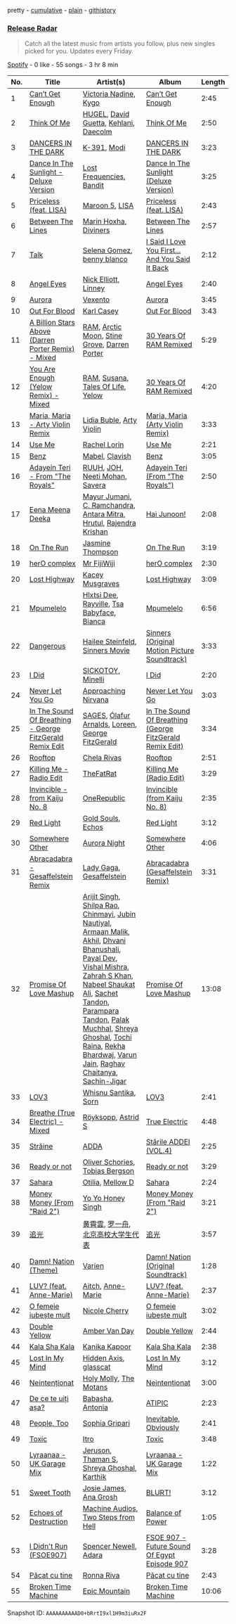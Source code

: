pretty - [cumulative](/playlists/cumulative/37i9dQZEVXbvJfTkO3GeW5.md) - [plain](/playlists/plain/37i9dQZEVXbvJfTkO3GeW5) - [githistory](https://github.githistory.xyz/mdn522/spotify-playlist-archive/blob/main/playlists/plain/37i9dQZEVXbvJfTkO3GeW5)

### [Release Radar](https://open.spotify.com/playlist/37i9dQZEVXbvJfTkO3GeW5)

> Catch all the latest music from artists you follow, plus new singles picked for you\. Updates every Friday.

[Spotify](https://open.spotify.com/user/spotify) - 0 like - 55 songs - 3 hr 8 min

| No. | Title | Artist(s) | Album | Length |
|---|---|---|---|---|
| 1 | [Can’t Get Enough](https://open.spotify.com/track/6zY829UlOMYoOIULHiGIZz) | [Victoria Nadine](https://open.spotify.com/artist/59ha4Qt5jtbrFQljKZrx8K), [Kygo](https://open.spotify.com/artist/23fqKkggKUBHNkbKtXEls4) | [Can’t Get Enough](https://open.spotify.com/album/3AjPHQqgkjcqwhpRxwiFP2) | 2:45 |
| 2 | [Think Of Me](https://open.spotify.com/track/3RvkuiK2x5BlSQWYqTYjIS) | [HUGEL](https://open.spotify.com/artist/5PlfkPxwCpRRWQJBxCa0By), [David Guetta](https://open.spotify.com/artist/1Cs0zKBU1kc0i8ypK3B9ai), [Kehlani](https://open.spotify.com/artist/0cGUm45nv7Z6M6qdXYQGTX), [Daecolm](https://open.spotify.com/artist/1IFAU4mznUcfPVP9z2c24N) | [Think Of Me](https://open.spotify.com/album/6CjFvd1Oj0cljGm226jCvH) | 2:50 |
| 3 | [DANCERS IN THE DARK](https://open.spotify.com/track/19hSwRch76V8TDxQxIfDl0) | [K\-391](https://open.spotify.com/artist/6pWcSL9wSJZQ9ne0TnhdWr), [Modi](https://open.spotify.com/artist/2yTAiIQyZrTTg6VvXwJZdQ) | [DANCERS IN THE DARK](https://open.spotify.com/album/0RQQZCy1Y0AQKdVNF5kmfC) | 3:23 |
| 4 | [Dance In The Sunlight \- Deluxe Version](https://open.spotify.com/track/33WxwRWgwcUBBffIvLROrh) | [Lost Frequencies](https://open.spotify.com/artist/7f5Zgnp2spUuuzKplmRkt7), [Bandit](https://open.spotify.com/artist/4mI8m4MJtY9yKLsxxa3Ri2) | [Dance In The Sunlight \(Deluxe Version\)](https://open.spotify.com/album/7ytCyBfBRY6dM1y9LugQOI) | 3:25 |
| 5 | [Priceless \(feat\. LISA\)](https://open.spotify.com/track/5MI9rnOsAayuxi7pKVydNg) | [Maroon 5](https://open.spotify.com/artist/04gDigrS5kc9YWfZHwBETP), [LISA](https://open.spotify.com/artist/5L1lO4eRHmJ7a0Q6csE5cT) | [Priceless \(feat\. LISA\)](https://open.spotify.com/album/0JfWflwFS8yOSELbH7bDbQ) | 2:43 |
| 6 | [Between The Lines](https://open.spotify.com/track/0eNQUpPDSYWc6USz0K2gW1) | [Marin Hoxha](https://open.spotify.com/artist/69kFCyHDE14cRD1cctCCcd), [Diviners](https://open.spotify.com/artist/22lnnGKlaDxk8sfzCNRJuA) | [Between The Lines](https://open.spotify.com/album/0mZLlkt7UjY1muqP7Ba6zv) | 2:57 |
| 7 | [Talk](https://open.spotify.com/track/2TuxpGjF4fPTNLMXP28xYb) | [Selena Gomez](https://open.spotify.com/artist/0C8ZW7ezQVs4URX5aX7Kqx), [benny blanco](https://open.spotify.com/artist/5CiGnKThu5ctn9pBxv7DGa) | [I Said I Love You First..\. And You Said It Back](https://open.spotify.com/album/5Gb94494MtenpCCWoNX0e5) | 2:12 |
| 8 | [Angel Eyes](https://open.spotify.com/track/1FubAZTvvg5XbS9r5fSeHN) | [Nick Elliott](https://open.spotify.com/artist/5XDsMWG80WbtIJnFc3rLzL), [Linney](https://open.spotify.com/artist/0vomb9Zaob10lPzxBcIiNb) | [Angel Eyes](https://open.spotify.com/album/4uqFalhOkPWcc3TGdJ4amz) | 2:40 |
| 9 | [Aurora](https://open.spotify.com/track/3R9zNnJC5lAu5vyMFSEIxw) | [Vexento](https://open.spotify.com/artist/3tYJfCciy07wTBt2HpjCQw) | [Aurora](https://open.spotify.com/album/40CKKZVS2y0z25TWvAJ1pA) | 3:45 |
| 10 | [Out For Blood](https://open.spotify.com/track/2VSKWLX8iOEiP5z7gpDh6L) | [Karl Casey](https://open.spotify.com/artist/4oGlqi5TaK8r8K50fQhUbe) | [Out For Blood](https://open.spotify.com/album/7E0WoTkuL0y0eKs70FOMw3) | 3:43 |
| 11 | [A Billion Stars Above \(Darren Porter Remix\) \- Mixed](https://open.spotify.com/track/2EHfG1iDqcqHjFdvFfoQHG) | [RAM](https://open.spotify.com/artist/4f0a5IgkYFHFts5Z9N9SDX), [Arctic Moon](https://open.spotify.com/artist/1uAQR5uku7pQGEiaG7VqiE), [Stine Grove](https://open.spotify.com/artist/51GkQKgac6wqdicVA2DvPu), [Darren Porter](https://open.spotify.com/artist/04b2pmUXaBL8wHacSaOplA) | [30 Years Of RAM Remixed](https://open.spotify.com/album/6a9gKEIi4KJPO2n7XEDKWN) | 5:29 |
| 12 | [You Are Enough \(Yelow Remix\) \- Mixed](https://open.spotify.com/track/2KkyEhTTfj61rtbtrUQThp) | [RAM](https://open.spotify.com/artist/4f0a5IgkYFHFts5Z9N9SDX), [Susana](https://open.spotify.com/artist/5T8x61HRsjZo0CwH1rs6Kf), [Tales Of Life](https://open.spotify.com/artist/0rKV8SYwTvUKzEQUEtOVpn), [Yelow](https://open.spotify.com/artist/0GLDtPfnUd5hQ18yba1xDi) | [30 Years Of RAM Remixed](https://open.spotify.com/album/6a9gKEIi4KJPO2n7XEDKWN) | 4:20 |
| 13 | [Maria, Maria \- Arty Violin Remix](https://open.spotify.com/track/2VJ6syRrThqWFd2hBAF98Q) | [Lidia Buble](https://open.spotify.com/artist/69JOH9w7UtJrKnbUpcW2gH), [Arty Violin](https://open.spotify.com/artist/5CdrfkacqPdiBATnTJdLYv) | [Maria, Maria \(Arty Violin Remix\)](https://open.spotify.com/album/01kpA9sWCqlP3btk3y14O2) | 3:33 |
| 14 | [Use Me](https://open.spotify.com/track/6HMrUDYAFj6TXXzmGHwBvy) | [Rachel Lorin](https://open.spotify.com/artist/5DfLOANcWMxdeenpJ6Ksd2) | [Use Me](https://open.spotify.com/album/4qU7rN3Lp6h5hW814oOrNP) | 2:21 |
| 15 | [Benz](https://open.spotify.com/track/0RnYq4bZ7yjdTRKya7w6PG) | [Mabel](https://open.spotify.com/artist/1MIVXf74SZHmTIp4V4paH4), [Clavish](https://open.spotify.com/artist/4ygR3mAG9AsBRVKIlmFYP1) | [Benz](https://open.spotify.com/album/3MdKJourwlmNQylBYSFNnE) | 3:05 |
| 16 | [Adayein Teri \- From "The Royals"](https://open.spotify.com/track/4t2Wcw03bluxt7j9PNv2rV) | [RUUH](https://open.spotify.com/artist/70OyR3fSaGkXpkr1hMm9KQ), [JOH](https://open.spotify.com/artist/6chON6pmc2A5MZ2g4oDrNk), [Neeti Mohan](https://open.spotify.com/artist/3ZxZ03fj3tXBZHZWzvaLSM), [Savera](https://open.spotify.com/artist/3CVXA5TAWpmfGPqyMqXpPb) | [Adayein Teri \(From "The Royals"\)](https://open.spotify.com/album/3NpuFZfHcSY36SbSk6xt1Q) | 2:50 |
| 17 | [Eena Meena Deeka](https://open.spotify.com/track/3Z6uV8hO1bjEntcKX0w51W) | [Mayur Jumani](https://open.spotify.com/artist/1UdoO4D61N7yBby4yUgNSE), [C\. Ramchandra](https://open.spotify.com/artist/4tuzg2QDbDF6ytPrszs4q1), [Antara Mitra](https://open.spotify.com/artist/2UwDJeoMqYers5Jmm75zm2), [Hrutul](https://open.spotify.com/artist/6AoIk9DDhoc4bl1UlMNL6A), [Rajendra Krishan](https://open.spotify.com/artist/0wfdmeqX8y9eyNIX9lV0Or) | [Hai Junoon!](https://open.spotify.com/album/7dkecpaAsIDe2nnbO1nZq7) | 2:08 |
| 18 | [On The Run](https://open.spotify.com/track/4WVjWMEhBSn3p99hD4v15b) | [Jasmine Thompson](https://open.spotify.com/artist/2TL8gYTNgD6nXkyuUdDrMg) | [On The Run](https://open.spotify.com/album/1bY412UI4q6K8rX2hrRVW6) | 3:19 |
| 19 | [herO complex](https://open.spotify.com/track/6xspI91ejSLyiVx2QEzJMh) | [Mr FijiWiji](https://open.spotify.com/artist/2uEo8Rajpdz1AqineCVLHq) | [herO complex](https://open.spotify.com/album/5mm4kEZ6Qic0xGBXGjCnOn) | 2:30 |
| 20 | [Lost Highway](https://open.spotify.com/track/7okG4aydS3Sb8xZvI3BvLH) | [Kacey Musgraves](https://open.spotify.com/artist/70kkdajctXSbqSMJbQO424) | [Lost Highway](https://open.spotify.com/album/75xRAiBzaIxASbYLy8EJdf) | 3:09 |
| 21 | [Mpumelelo](https://open.spotify.com/track/6qAzbjV9V8ci2tv1yMn3HX) | [Hlxtsi Dee](https://open.spotify.com/artist/1yw6Ew1MWcDwK0Hgl7cXQn), [Rayville](https://open.spotify.com/artist/5ODjYgv9rVkMNaf8vK1SZl), [Tsa Babyface](https://open.spotify.com/artist/6XBqUt35RV4He70BtMWTc4), [Bianca](https://open.spotify.com/artist/43BmOTbp0fKzSvC4YxykMl) | [Mpumelelo](https://open.spotify.com/album/1TaEDRddtMrBNTpWgY2ksA) | 6:56 |
| 22 | [Dangerous](https://open.spotify.com/track/39SiqHAtZp7H5yDlRVkM4U) | [Hailee Steinfeld](https://open.spotify.com/artist/5p7f24Rk5HkUZsaS3BLG5F), [Sinners Movie](https://open.spotify.com/artist/0SBtkuQnoKrDFqsMNrFzhU) | [Sinners \(Original Motion Picture Soundtrack\)](https://open.spotify.com/album/0zjAqh1Fr7XQWy1SlzGhMn) | 3:33 |
| 23 | [I Did](https://open.spotify.com/track/2Lcd6VzN6n80RhW3SbPqoM) | [SICKOTOY](https://open.spotify.com/artist/4oE7f7lNFkh0EbEZWEawBF), [Minelli](https://open.spotify.com/artist/5T0j6On1EthT2QVNXh8vqc) | [I Did](https://open.spotify.com/album/0IAyUqUPKPMc2WPZlwe6m1) | 2:20 |
| 24 | [Never Let You Go](https://open.spotify.com/track/7bHjjnPDyHjUUxUspmqZC6) | [Approaching Nirvana](https://open.spotify.com/artist/3sS2Q1UZuUXL7TZSbQumDI) | [Never Let You Go](https://open.spotify.com/album/0nfmwsB7cvi0u1JOhHwtRf) | 3:03 |
| 25 | [In The Sound Of Breathing \- George FitzGerald Remix Edit](https://open.spotify.com/track/7MWh9gJNnrrUy08ysIUVOa) | [SAGES](https://open.spotify.com/artist/5V57PJiPMsZflHN9dqoCSJ), [Ólafur Arnalds](https://open.spotify.com/artist/7E3BRXV9ZbCt5lQTCXMTia), [Loreen](https://open.spotify.com/artist/49aaHxvAJ0tCh0F15OnwIl), [George FitzGerald](https://open.spotify.com/artist/3KOHpygRuo1ruQAbEneR3t) | [In The Sound Of Breathing \(George FitzGerald Remix Edit\)](https://open.spotify.com/album/6fwMTLesH0OTnrMP9xAY2Y) | 3:34 |
| 26 | [Rooftop](https://open.spotify.com/track/620XRzE6GnaRiZMg7TSMsP) | [Chela Rivas](https://open.spotify.com/artist/1NUXnGPzPYyTiaEegkod3n) | [Rooftop](https://open.spotify.com/album/2Q9bT08kgGcF5QfQF1DX3C) | 2:51 |
| 27 | [Killing Me \- Radio Edit](https://open.spotify.com/track/2bExSQnEEYDbwNGhK0aqnB) | [TheFatRat](https://open.spotify.com/artist/3OKg7YbOIatODzkRIbLJR4) | [Killing Me \(Radio Edit\)](https://open.spotify.com/album/0voqRkklqCoFXS5Zf060oG) | 3:29 |
| 28 | [Invincible \- from Kaiju No\. 8](https://open.spotify.com/track/2ndG3pjTjbUWaJxFo9dWi8) | [OneRepublic](https://open.spotify.com/artist/5Pwc4xIPtQLFEnJriah9YJ) | [Invincible \(from Kaiju No\. 8\)](https://open.spotify.com/album/5x84R5uZh6o8FvlIYhu14p) | 2:35 |
| 29 | [Red Light](https://open.spotify.com/track/5JKZNbHgDeWqXXznF7Lyav) | [Gold Souls](https://open.spotify.com/artist/2yLXQ77ODdnVuolVeW4n2k), [Echos](https://open.spotify.com/artist/6SnMMbLQ4iS8WIyt3ksmCR) | [Red Light](https://open.spotify.com/album/7s2FTY1U0RWvZydscSP3Lf) | 3:12 |
| 30 | [Somewhere Other](https://open.spotify.com/track/7hUZ66llR7pZCw4qDtEoxK) | [Aurora Night](https://open.spotify.com/artist/58PDMEzS2t3Ud9cI5epA12) | [Somewhere Other](https://open.spotify.com/album/3YbPvW30VWDwcwT6vwQADU) | 4:06 |
| 31 | [Abracadabra \- Gesaffelstein Remix](https://open.spotify.com/track/17sOAutZqK3xM5O6Cc2pMj) | [Lady Gaga](https://open.spotify.com/artist/1HY2Jd0NmPuamShAr6KMms), [Gesaffelstein](https://open.spotify.com/artist/3hteYQFiMFbJY7wS0xDymP) | [Abracadabra \(Gesaffelstein Remix\)](https://open.spotify.com/album/313T8fnlDeKWEtoq9vwWAO) | 3:31 |
| 32 | [Promise Of Love Mashup](https://open.spotify.com/track/0QiBHlvZezlptBcQnJbUPe) | [Arijit Singh](https://open.spotify.com/artist/4YRxDV8wJFPHPTeXepOstw), [Shilpa Rao](https://open.spotify.com/artist/19LIHDDSHBD5NyYHI3gpzB), [Chinmayi](https://open.spotify.com/artist/5UJ2sHO2ELrgW6aXeRLTQQ), [Jubin Nautiyal](https://open.spotify.com/artist/1tqysapcCh1lWEAc9dIFpa), [Armaan Malik](https://open.spotify.com/artist/4IKVDbCSBTxBeAsMKjAuTs), [Akhil](https://open.spotify.com/artist/6zZrFenNe3YPttxZsnQQs1), [Dhvani Bhanushali](https://open.spotify.com/artist/1OPqAyxsQc8mcRmoNBAnVk), [Payal Dev](https://open.spotify.com/artist/6FtZhorjCMfkaVJ7kKdmq7), [Vishal Mishra](https://open.spotify.com/artist/5wJ1H6ud777odtZl5gG507), [Zahrah S Khan](https://open.spotify.com/artist/7C5xVXoqim1TICnCMZ9A6P), [Nabeel Shaukat Ali](https://open.spotify.com/artist/1NkQbSzN7LhkURNg2ChZMp), [Sachet Tandon](https://open.spotify.com/artist/6WOdPJmexxFINcKMkP2jMG), [Parampara Tandon](https://open.spotify.com/artist/1E6arsXf5Fgsnv9YpSzjpE), [Palak Muchhal](https://open.spotify.com/artist/3yMmYEklQ7gLOZXEFNd3xr), [Shreya Ghoshal](https://open.spotify.com/artist/0oOet2f43PA68X5RxKobEy), [Tochi Raina](https://open.spotify.com/artist/6k6dimE4a6OFnD0HWmkIUW), [Rekha Bhardwaj](https://open.spotify.com/artist/3cqeO3muWIW5uSmUDNCmyT), [Varun Jain](https://open.spotify.com/artist/4gzrZDyL5gYiROkv27pYKx), [Raghav Chaitanya](https://open.spotify.com/artist/3qpyErDI4i90q5EGgSRmNK), [Sachin\-Jigar](https://open.spotify.com/artist/1mBydYMVBECdDmMfE2sEUO) | [Promise Of Love Mashup](https://open.spotify.com/album/6Rk5pfqqf0ihnsh4dlCOuT) | 13:08 |
| 33 | [LOV3](https://open.spotify.com/track/1ASC2uenl7djHMIXmjG6bI) | [Whisnu Santika](https://open.spotify.com/artist/6gvsmDZKW5wRvjKCPnbHDh), [Sorn](https://open.spotify.com/artist/6DY6xsCBGZHrG4PWSG5paz) | [LOV3](https://open.spotify.com/album/0jkaqBmwMQfzxoJgusztsI) | 2:41 |
| 34 | [Breathe \(True Electric\) \- Mixed](https://open.spotify.com/track/0UP7PfdfnpuPJm2md8uYyY) | [Röyksopp](https://open.spotify.com/artist/5nPOO9iTcrs9k6yFffPxjH), [Astrid S](https://open.spotify.com/artist/3AVfmawzu83sp94QW7CEGm) | [True Electric](https://open.spotify.com/album/5zIfdTxMm1LRcQ0WQYQLUN) | 4:48 |
| 35 | [Străine](https://open.spotify.com/track/4NTh97cTWiDgxBURcTEIon) | [ADDA](https://open.spotify.com/artist/1lYjAYTw1QBVxIwVrZ1eTy) | [Stările ADDEI \(VOL.4\)](https://open.spotify.com/album/2StYbb1hfn4InPU93lpoqy) | 2:25 |
| 36 | [Ready or not](https://open.spotify.com/track/5Y2DaEyuEDmXBloJYddC2N) | [Oliver Schories](https://open.spotify.com/artist/0iTjLBepeGaLgZS18kxgRq), [Tobias Bergson](https://open.spotify.com/artist/0OaBO8SytZzvzAO3NOWiv3) | [Ready or not](https://open.spotify.com/album/3U3orO8INnQrPhoU58Qh2a) | 3:29 |
| 37 | [Sahara](https://open.spotify.com/track/5lYzgUqATqtLC5J0zMyxBo) | [Otilia](https://open.spotify.com/artist/6RQDTlies3nrNDJwXvbBZT), [Mellow D](https://open.spotify.com/artist/7tH8oZj2nLERlp2hE5QNjp) | [Sahara](https://open.spotify.com/album/5HHaJj5ikl2WrSgzT6kQPS) | 2:24 |
| 38 | [Money Money \(From "Raid 2"\)](https://open.spotify.com/track/2weNGy4Q78Kpbpx8Mn75oV) | [Yo Yo Honey Singh](https://open.spotify.com/artist/7uIbLdzzSEqnX0Pkrb56cR) | [Money Money \(From "Raid 2"\)](https://open.spotify.com/album/30g9jXQFXvBCnFCQZtBl33) | 3:21 |
| 39 | [追光](https://open.spotify.com/track/5NlPuLP1BPaKu9A9HQqwTE) | [黄霄雲](https://open.spotify.com/artist/4vcc1VAbvzJjbMTsPYL6OU), [罗一舟](https://open.spotify.com/artist/5MVeUNI9qKxHoM0HxFchEO), [北京高校大学生代表](https://open.spotify.com/artist/5LNcXz2bFV8dsuILVXWCkE) | [追光](https://open.spotify.com/album/5FdTkWXjLENhPBjP1B0DDp) | 3:57 |
| 40 | [Damn! Nation \(Theme\)](https://open.spotify.com/track/1RaFgV9VD82er5qiiDT5wf) | [Varien](https://open.spotify.com/artist/2g1JSu9UfRcQQYb3b03Km7) | [Damn! Nation \(Original Soundtrack\)](https://open.spotify.com/album/7LqsjIAE17mE5yQBMP0kCk) | 1:28 |
| 41 | [LUV? \(feat\. Anne\-Marie\)](https://open.spotify.com/track/4kSXfaTJzXGkEdGBQBl0MB) | [Aitch](https://open.spotify.com/artist/2PJEagPIxaBugeMjIyKVXF), [Anne\-Marie](https://open.spotify.com/artist/1zNqDE7qDGCsyzJwohVaoX) | [LUV? \(feat\. Anne\-Marie\)](https://open.spotify.com/album/5ypPFVTmsSQ5Os2hqHVxTM) | 2:37 |
| 42 | [O femeie iubește mult](https://open.spotify.com/track/5Ch1v28VJ8IkfiiqR3h4KY) | [Nicole Cherry](https://open.spotify.com/artist/6rgOaYJps51uMmUyzm5fi7) | [O femeie iubește mult](https://open.spotify.com/album/7GxI7LsSi4Hf4TjKDxYtCC) | 3:02 |
| 43 | [Double Yellow](https://open.spotify.com/track/62w0Jrsug4dvHCDlrsGTEs) | [Amber Van Day](https://open.spotify.com/artist/6NFRBhq9SmNn1FAiRs9AEf) | [Double Yellow](https://open.spotify.com/album/0wvNBeErYuMsy9NcdVDJM5) | 2:44 |
| 44 | [Kala Sha Kala](https://open.spotify.com/track/2M0bkSIaWEQzTty9hH3qk4) | [Kanika Kapoor](https://open.spotify.com/artist/6qcIg4IPLulyc03mWR87N8) | [Kala Sha Kala](https://open.spotify.com/album/5ismGqBiZHXVSOTy2r8l4M) | 2:38 |
| 45 | [Lost In My Mind](https://open.spotify.com/track/2sQFe1rL8WomK1ip40dHbj) | [Hidden Axis](https://open.spotify.com/artist/2yccyWCH3p3R8ZZXMGBq30), [glasscat](https://open.spotify.com/artist/1iZIgKdk4aQdTSupTIcRSQ) | [Lost In My Mind](https://open.spotify.com/album/1pFUliqlj8wqPdEklhg2U5) | 3:12 |
| 46 | [Neintenționat](https://open.spotify.com/track/3K5VZfyDi1SvgTjhma4eq2) | [Holy Molly](https://open.spotify.com/artist/4ljZpmnnnA1ezEdylZuNLK), [The Motans](https://open.spotify.com/artist/05qpk4JDcLSFNJSsPIZ8Ye) | [Neintenționat](https://open.spotify.com/album/4W4P0MLEzgp1aHyP8l2dRv) | 3:00 |
| 47 | [De ce te uiți așa?](https://open.spotify.com/track/02vTvq7jbYMUwrTy2YpLCH) | [Babasha](https://open.spotify.com/artist/1Iq14y98EVmnXUah4ldJnl), [Antonia](https://open.spotify.com/artist/4TLzMoEaUDkcAfIlY3Xhxn) | [ATIPIC](https://open.spotify.com/album/77EqeG8eEhpdTWwYlc4kW0) | 2:23 |
| 48 | [People, Too](https://open.spotify.com/track/2XSqQvJO9SUiNTxXDuujhi) | [Sophia Gripari](https://open.spotify.com/artist/4NIJrKs2BotOvJpb52RsAH) | [Inevitable, Obviously](https://open.spotify.com/album/4yWn5W2f9UtHOSxz4eYAY3) | 2:41 |
| 49 | [Toxic](https://open.spotify.com/track/0iteD8Y2dgxE1zYpVswArb) | [Itro](https://open.spotify.com/artist/6fEZjgt9MHR4Hp3MiBRZHX) | [Toxic](https://open.spotify.com/album/1S4sWnqFsOdauDtPWplErI) | 3:48 |
| 50 | [Lyraanaa \- UK Garage Mix](https://open.spotify.com/track/2L9WheIWvrM8Iws9rLnIUn) | [Jeruson](https://open.spotify.com/artist/08z8cYk0E56BpT6vSS04ss), [Thaman S](https://open.spotify.com/artist/2FgHPfRprDaylrSRVf1UlN), [Shreya Ghoshal](https://open.spotify.com/artist/0oOet2f43PA68X5RxKobEy), [Karthik](https://open.spotify.com/artist/0LSPREIgGMZXCuKVel7LVD) | [Lyraanaa \- UK Garage Mix](https://open.spotify.com/album/43HlElYf95WS67Q97knvX0) | 1:22 |
| 51 | [Sweet Tooth](https://open.spotify.com/track/7m4qEFtEtXadB7wPGIKF9g) | [Josie James](https://open.spotify.com/artist/4lvQeMOBIb26KSoPaYXMI2), [Ana Grosh](https://open.spotify.com/artist/1EHA30IXQPf3PXKZ8mNHD6) | [BLURT!](https://open.spotify.com/album/3ExTGyK7dzPliX2GW95fFf) | 3:12 |
| 52 | [Echoes of Destruction](https://open.spotify.com/track/1IoQy5aorQ114SdfPnqk73) | [Machine Audios](https://open.spotify.com/artist/2Whv5aSe1QQkB224XGzWYJ), [Two Steps from Hell](https://open.spotify.com/artist/2qvP9yerCZCS0U1gZU8wYp) | [Balance of Power](https://open.spotify.com/album/0x9ZtpOW4QPAEvl88qy6sr) | 1:05 |
| 53 | [I Didn't Run \(FSOE907\)](https://open.spotify.com/track/45zcDKl3RKi6toBnnb63BC) | [Spencer Newell](https://open.spotify.com/artist/5TuPKF4PK5PDgGuR9PlGfv), [Adara](https://open.spotify.com/artist/3ZejoaXlP3oqmmTseylLDY) | [FSOE 907 \- Future Sound Of Egypt Episode 907](https://open.spotify.com/album/7MeCNomHhJpKsGup0xl3V9) | 3:28 |
| 54 | [Păcat cu tine](https://open.spotify.com/track/7Loyvg7PhD78WwDjnEjVEJ) | [Ronna Riva](https://open.spotify.com/artist/76PdoNdwxIcxZOvqpYrrKq) | [Păcat cu tine](https://open.spotify.com/album/0Ef52EaCtqvYRrgINOvaFk) | 2:43 |
| 55 | [Broken Time Machine](https://open.spotify.com/track/18JTD4ODPkiHWqjMkBNhNT) | [Epic Mountain](https://open.spotify.com/artist/7meq0SFt3BxWzjbt5EVBbT) | [Broken Time Machine](https://open.spotify.com/album/3Ro6zcqjCe1s3x60OO00nW) | 10:06 |

Snapshot ID: `AAAAAAAAAAD0+bRrtI9xl1H9m3iuRx2F`
